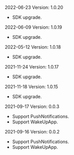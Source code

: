 2022-06-23 Version: 1.0.20
- SDK upgrade.

2022-06-09 Version: 1.0.19
- SDK upgrade.

2022-05-12 Version: 1.0.18
- SDK upgrade.

2021-11-24 Version: 1.0.17
- SDK upgrade.

2021-11-18 Version: 1.0.15
- SDK upgrade.

2021-09-17 Version: 0.0.3
- Support PushNotifications.
- Support WakeUpApp.

2021-09-16 Version: 0.0.2
- Support PushNotifications.
- Support WakeUpApp.

